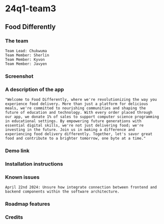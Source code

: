 # 24q1-team3 
## Food Differently 
### The team
    Team Lead: Chukwuma
    Team Member: Sherlin
    Team Member: Kyvon
    Team Member: Javyen 
### Screenshot
### A description of the app
    "Welcome to Food Differently, where we're revolutionizing the way you experience food delivery. More than just a platform for delicious meals, we're committed to nourishing communities and shaping the future of education and technology. With every order placed through our app, we donate 1% of sales to support computer science programming in educational settings. By empowering future generations with essential digital skills, we're not just delivering food; we're investing in the future. Join us in making a difference and experiencing food delivery differently. Together, let's savor great food and contribute to a brighter tomorrow, one byte at a time."

### Demo link

### Installation instructions

### Known issues
    April 22nd 2024: Unsure how integrate connection between frontend and backend components within the software architecture.
### Roadmap features

### Credits 